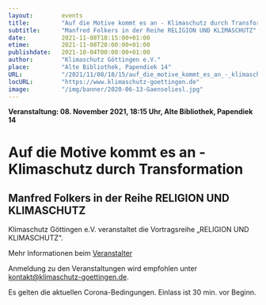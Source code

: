 ```yaml
---
layout:        events
title:         "Auf die Motive kommt es an - Klimaschutz durch Transformation"
subtitle:      "Manfred Folkers in der Reihe RELIGION UND KLIMASCHUTZ"
date:          2021-11-08T18:15:00+01:00
etime:         2021-11-08T20:00:00+01:00
publishdate:   2021-10-04T00:00:00+01:00
author:        "Klimaschutz Göttingen e.V."
place:         "Alte Bibliothek, Papendiek 14"
URL:           "/2021/11/08/18/15/auf_die_motive_kommt_es_an_-_klimaschutz_durch_transformation"
locURL:        "https://www.klimaschutz-goettingen.de"
image:         "/img/banner/2020-06-13-Gaenseliesl.jpg"
---
```


**Veranstaltung: 08. November 2021, 18:15 Uhr, Alte Bibliothek, Papendiek 14**

Auf die Motive kommt es an - Klimaschutz durch Transformation
===========

Manfred Folkers in der Reihe RELIGION UND KLIMASCHUTZ
-----------
Klimaschutz Göttingen e.V. veranstaltet die Vortragsreihe „RELIGION UND KLIMASCHUTZ“.

Mehr Informationen beim [Veranstalter](https://www.klimaschutz-goettingen.de)


Anmeldung zu den Veranstaltungen wird empfohlen unter
[kontakt@klimaschutz-goettingen.de](mailto:kontakt@klimaschutz-goettingen.de).

Es gelten die aktuellen Corona-Bedingungen. Einlass ist 30 min. vor Beginn.
